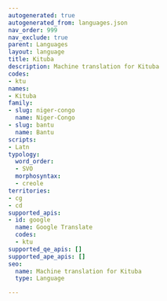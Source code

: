 ```yaml
---
autogenerated: true
autogenerated_from: languages.json
nav_order: 999
nav_exclude: true
parent: Languages
layout: language
title: Kituba
description: Machine translation for Kituba
codes:
- ktu
names:
- Kituba
family:
- slug: niger-congo
  name: Niger-Congo
- slug: bantu
  name: Bantu
scripts:
- Latn
typology:
  word_order:
  - SVO
  morphosyntax:
  - creole
territories:
- cg
- cd
supported_apis:
- id: google
  name: Google Translate
  codes:
  - ktu
supported_qe_apis: []
supported_ape_apis: []
seo:
  name: Machine translation for Kituba
  type: Language

---
```



